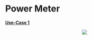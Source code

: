 # Power Meter

**<u>Use-Case 1</u>**

<div align=center>
<img src="./images/usecase/uc4.png"/>
</div>
